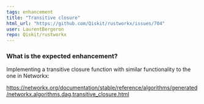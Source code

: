 ```yaml
---
tags: enhancement
title: "Transitive closure"
html_url: "https://github.com/Qiskit/rustworkx/issues/704"
user: LaurentBergeron
repo: Qiskit/rustworkx
---
```


### What is the expected enhancement?

Implementing a transitive closure function with similar functionality to the one in Networkx:

https://networkx.org/documentation/stable/reference/algorithms/generated/networkx.algorithms.dag.transitive_closure.html


